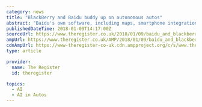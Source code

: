 ```yaml
---
category: news
title: "BlackBerry and Baidu buddy up on autonomous autos"
abstract: "Baidu's own software, including maps, smartphone integration and an AI voice assistant, will be plugged in to give Apollo additional capabilities. Baidu announced partnerships with Microsoft Cloud in June 2017, and other big names like Bosch, Nvidia and ..."
publishedDateTime: 2018-01-09T14:17:00Z
sourceUrl: https://www.theregister.co.uk/2018/01/09/baidu_and_blackberry_autonomous_autos/
ampUrl: https://www.theregister.co.uk/AMP/2018/01/09/baidu_and_blackberry_autonomous_autos/
cdnAmpUrl: https://www-theregister-co-uk.cdn.ampproject.org/c/s/www.theregister.co.uk/AMP/2018/01/09/baidu_and_blackberry_autonomous_autos/
type: article

provider:
  name: The Register
  id: theregister

topics:
  - AI
  - AI in Autos
---
```

